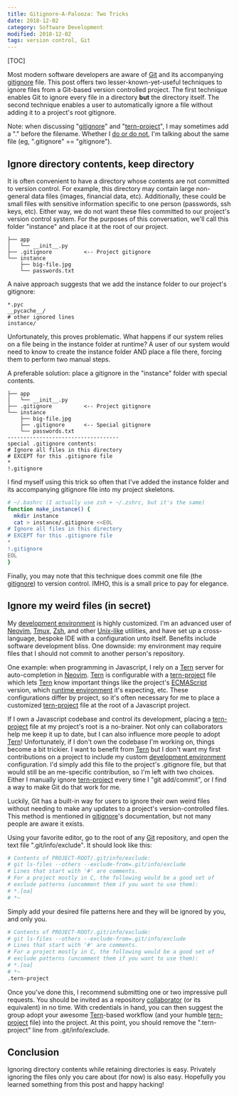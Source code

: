 ```yaml
---
title: Gitignore-A-Palooza: Two Tricks
date: 2018-12-02
category: Software Development
modified: 2018-12-02
tags: version control, Git
---
```


[TOC]

<!-- PELICAN_BEGIN_SUMMARY -->

Most modern software developers are aware of [Git](https://git-scm.com/) and its accompanying [gitignore](https://git-scm.com/docs/gitignore) file. This post offers two lesser-known-yet-useful techniques to ignore files from a Git-based version controlled project. The first technique enables Git to ignore every file in a directory **but** the directory itself. The second technique enables a user to automatically ignore a file without adding it to a project's root gitignore.

<!-- PELICAN_END_SUMMARY -->

Note: when discussing "[gitignore](https://git-scm.com/docs/gitignore)" and "[tern-project](http://ternjs.net/doc/manual.html#configuration)", I may sometimes add a "." before the filename. Whether I [do or do not](http://www.yodaquotes.net/try-not-do-or-do-not-there-is-no-try/), I'm talking about the same file (eg, ".gitignore" == "gitignore").

## Ignore directory contents, keep directory

It is often convenient to have a directory whose contents are not committed to version control. For example, this directory may contain large non-general data files (images, financial data, etc). Additionally, these could be small files with sensitive information specific to one person (passwords, ssh keys, etc). Either way, we do not want these files committed to our project's version control system. For the purposes of this conversation, we'll call this folder "instance" and place it at the root of our project.

```text
├── app
│   └── __init__.py
├── .gitignore          <-- Project gitignore
└── instance
    ├── big-file.jpg
    └── passwords.txt
```

A naive approach suggests that we add the instance folder to our project's gitignore:

```text
*.pyc
__pycache__/
# other ignored lines
instance/
```

Unfortunately, this proves problematic. What happens if our system relies on a file being in the instance folder at runtime? A user of our system would need to know to create the instance folder AND place a file there, forcing them to perform two manual steps.

A preferable solution: place a gitignore in the "instance" folder with special contents.

```text
├── app
│   └── __init__.py
├── .gitignore          <-- Project gitignore
└── instance
    ├── big-file.jpg
    ├── .gitignore      <-- Special gitignore
    └── passwords.txt
-----------------------------------
special .gitignore contents:
# Ignore all files in this directory
# EXCEPT for this .gitignore file
*
!.gitignore
```

I find myself using this trick so often that I've added the instance folder and its accompanying gitignore file into my project skeletons.

```bash
# ~/.bashrc (I actually use zsh + ~/.zshrc, but it's the same)
function make_instance() {
  mkdir instance
  cat > instance/.gitignore <<EOL
# Ignore all files in this directory
# EXCEPT for this .gitignore file
*
!.gitignore
EOL
}
```

Finally, you may note that this technique does commit one file (the [gitignore](https://git-scm.com/docs/gitignore)) to version control. IMHO, this is a small price to pay for elegance.

## Ignore my weird files (in secret)

My [development environment](https://github.com/pappasam/dotfiles) is highly customized. I'm an advanced user of [Neovim](https://neovim.io/charter/), [Tmux](https://www.ocf.berkeley.edu/~ckuehl/tmux/), [Zsh](http://zsh.sourceforge.net/Intro/intro_1.html#SEC1), and other [Unix-like](https://en.wikipedia.org/wiki/Unix-like) utilities, and have set up a cross-language, bespoke IDE with a configuration unto itself. Benefits include software development bliss. One downside: my environment may require files that I should not commit to another person's repository.

One example: when programming in Javascript, I rely on a [Tern](https://github.com/ternjs/tern) server for auto-completion in [Neovim](https://neovim.io/charter/). [Tern](https://github.com/ternjs/tern) is configurable with a [tern-project](http://ternjs.net/doc/manual.html#configuration) file which lets [Tern](https://github.com/ternjs/tern) know important things like the project's [ECMAScript](https://en.wikipedia.org/wiki/ECMAScript) version, which [runtime environment](http://voidcanvas.com/node-vs-browsers/) it's expecting, etc. These configurations differ by project, so it's often necessary for me to place a customized [tern-project](http://ternjs.net/doc/manual.html#configuration) file at the root of a Javascript project.

If I own a Javascript codebase and control its development, placing a [tern-project](http://ternjs.net/doc/manual.html#configuration) file at my project's root is a no-brainer. Not only can collaborators help me keep it up to date, but I can also influence more people to adopt [Tern](https://github.com/ternjs/tern)! Unfortunately, if I don't own the codebase I'm working on, things become a bit trickier. I want to benefit from [Tern](https://github.com/ternjs/tern) but I don't want my first contributions on a project to include my custom [development environment](https://github.com/pappasam/dotfiles) configuration. I'd simply add this file to the project's .gitignore file, but that would still be an me-specific contribution, so I'm left with two choices. Either I manually ignore [tern-project](http://ternjs.net/doc/manual.html#configuration) every time I "git add/commit", or I find a way to make Git do that work for me.

Luckily, Git has a built-in way for users to ignore their own weird files without needing to make any updates to a project's version-controlled files. This method is mentioned in [gitignore](https://git-scm.com/docs/gitignore)'s documentation, but not many people are aware it exists.

Using your favorite editor, go to the root of any [Git](https://git-scm.com/) repository, and open the text file ".git/info/exclude". It should look like this:

```bash
# Contents of PROJECT-ROOT/.git/info/exclude:
# git ls-files --others --exclude-from=.git/info/exclude
# Lines that start with '#' are comments.
# For a project mostly in C, the following would be a good set of
# exclude patterns (uncomment them if you want to use them):
# *.[oa]
# *~
```

Simply add your desired file patterns here and they will be ignored by you, and only you.

```bash
# Contents of PROJECT-ROOT/.git/info/exclude:
# git ls-files --others --exclude-from=.git/info/exclude
# Lines that start with '#' are comments.
# For a project mostly in C, the following would be a good set of
# exclude patterns (uncomment them if you want to use them):
# *.[oa]
# *~
.tern-project
```

Once you've done this, I recommend submitting one or two impressive pull requests. You should be invited as a repository [collaborator](https://help.github.com/articles/github-glossary/#collaborator) (or its equivalent) in no time. With credentials in hand, you can then suggest the group adopt your awesome [Tern](https://github.com/ternjs/tern)-based workflow (and your humble [tern-project](http://ternjs.net/doc/manual.html#configuration) file) into the project. At this point, you should remove the ".tern-project" line from .git/info/exclude.

## Conclusion

Ignoring directory contents while retaining directories is easy. Privately ignoring the files only you care about (for now) is also easy. Hopefully you learned something from this post and happy hacking!
